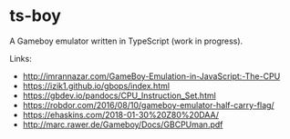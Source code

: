 # ts-boy

A Gameboy emulator written in TypeScript (work in progress).

Links:

- http://imrannazar.com/GameBoy-Emulation-in-JavaScript:-The-CPU
- https://izik1.github.io/gbops/index.html
- https://gbdev.io/pandocs/CPU_Instruction_Set.html
- https://robdor.com/2016/08/10/gameboy-emulator-half-carry-flag/
- https://ehaskins.com/2018-01-30%20Z80%20DAA/
- http://marc.rawer.de/Gameboy/Docs/GBCPUman.pdf
